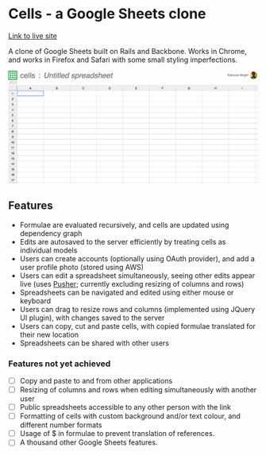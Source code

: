 # Cells - a Google Sheets clone

[Link to live site][live-site]

[live-site]: http://cells.edmund.io

A clone of Google Sheets built on Rails and Backbone. Works in Chrome, and works in Firefox and Safari with some small styling imperfections.

![screenshot]

## Features

- Formulae are evaluated recursively, and cells are updated using dependency graph
- Edits are autosaved to the server efficiently by treating cells as individual models
- Users can create accounts (optionally using OAuth provider), and add a user profile photo (stored using AWS)
- Users can edit a spreadsheet simultaneously, seeing other edits appear live (uses [Pusher](https://pusher.com/); currently excluding resizing of columns and rows)
- Spreadsheets can be navigated and edited using either mouse or keyboard
- Users can drag to resize rows and columns (implemented using JQuery UI plugin), with changes saved to the server
- Users can copy, cut and paste cells, with copied formulae translated for their new location
- Spreadsheets can be shared with other users


### Features not yet achieved
- [ ] Copy and paste to and from other applications
- [ ] Resizing of columns and rows when editing simultaneously with another user
- [ ] Public spreadsheets accessible to any other person with the link
- [ ] Formatting of cells with custom background and/or text colour, and different number formats
- [ ] Usage of $ in formulae to prevent translation of references.
- [ ] A thousand other Google Sheets features.

[screenshot]: ./screenshot.jpg
